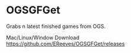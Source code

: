 OGSGFGet
========

Grabs n latest finished games from OGS.

Mac/Linux/Window Download
https://github.com/EReeves/OGSGFGet/releases